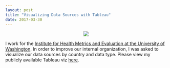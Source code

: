 ```yaml
---
layout: post
title: "Visualizing Data Sources with Tableau"
date: 2017-03-30
---
```

<center><img src="https://github.com/kairstenfay/kairstenfay.github.io/tree/master/images/data_ball.png" width="" />
</center>
 
 I work for the [Institute for Health Metrics and Evaluation at the University of Washington](http://www.healthdata.org). In order to improve our internal organization, I was asked to visualize our data sources by country and data type. Please view my publicly available Tableau viz [here](https://kairstenfay.github.io/dataScienceCoursera/). 


